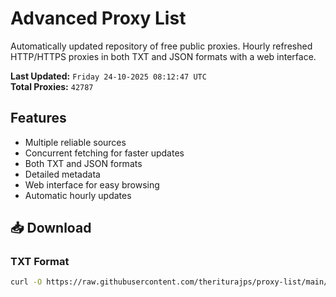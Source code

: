 # Advanced Proxy List

Automatically updated repository of free public proxies. Hourly refreshed HTTP/HTTPS proxies in both TXT and JSON formats with a web interface.

**Last Updated:** `Friday 24-10-2025 08:12:47 UTC`  
**Total Proxies:** `42787`

## Features
- Multiple reliable sources
- Concurrent fetching for faster updates
- Both TXT and JSON formats
- Detailed metadata
- Web interface for easy browsing
- Automatic hourly updates

## 📥 Download

### TXT Format
```bash
curl -O https://raw.githubusercontent.com/theriturajps/proxy-list/main/proxies.txt